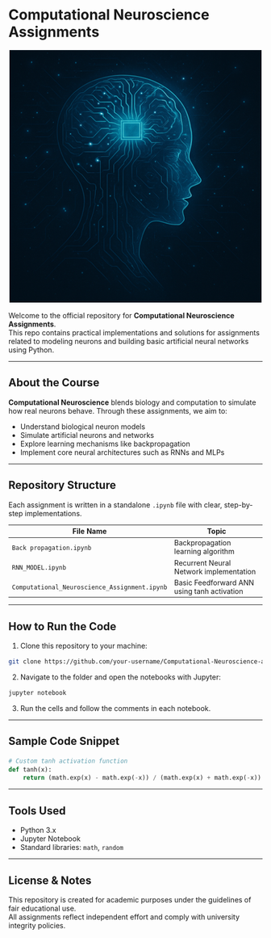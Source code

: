 # Computational Neuroscience Assignments

<p align="center">
  <img src="ai_cover.png" alt="Neural Network Illustration" width="500"/>
</p>

Welcome to the official repository for **Computational Neuroscience Assignments**.  
This repo contains practical implementations and solutions for assignments related to modeling neurons and building basic artificial neural networks using Python.

---

## About the Course

**Computational Neuroscience** blends biology and computation to simulate how real neurons behave. Through these assignments, we aim to:
- Understand biological neuron models
- Simulate artificial neurons and networks
- Explore learning mechanisms like backpropagation
- Implement core neural architectures such as RNNs and MLPs

---

## Repository Structure

Each assignment is written in a standalone `.ipynb` file with clear, step-by-step implementations.

| File Name                                 | Topic                                           |
|-------------------------------------------|-------------------------------------------------|
| `Back propagation.ipynb`                  | Backpropagation learning algorithm              |
| `RNN_MODEL.ipynb`                         | Recurrent Neural Network implementation         |
| `Computational_Neuroscience_Assignment.ipynb` | Basic Feedforward ANN using tanh activation |

---

## How to Run the Code

1. Clone this repository to your machine:
```bash
git clone https://github.com/your-username/Computational-Neuroscience-assignments.git
```

2. Navigate to the folder and open the notebooks with Jupyter:
```bash
jupyter notebook
```

3. Run the cells and follow the comments in each notebook.

---

## Sample Code Snippet

```python
# Custom tanh activation function
def tanh(x):
    return (math.exp(x) - math.exp(-x)) / (math.exp(x) + math.exp(-x))
```

---

## Tools Used

- Python 3.x
- Jupyter Notebook
- Standard libraries: `math`, `random`

---

## License & Notes

This repository is created for academic purposes under the guidelines of fair educational use.  
All assignments reflect independent effort and comply with university integrity policies.
